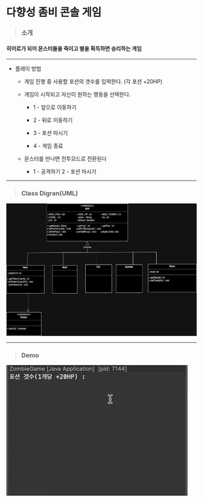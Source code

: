 # 다향성 좀비 콘솔 게임

> ### 소개
>

#### 히어로가 되어 몬스터들을 죽이고 별을 획득하면 승리하는 게임 

---

* 플레이 방법
  
  * 게임 진행 중 사용할 포션의 갯수를 입력한다. (각 포션 +20HP)
    
  * 게임이 시작되고 자신이 원하는 행동을 선택한다.
    * 1 - 앞으로 이동하기
      
    * 2 - 뒤로 이동하기
   
    * 3 - 포션 마시기
   
    * 4 - 게임 종료

  * 몬스터를 만나면 전투모드로 전환된다
    * 1 - 공격하기  2 - 포션 마시기

    
---

> ### Class Digran(UML) <br>
<img src = "images/zombie.jpg" width = "620" height="350"/>

---


> ### Demo <br>
![demo gif](images/zombieGame.gif)



